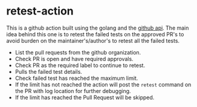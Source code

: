 # retest-action

This is a github action built using the golang and the [github
api](github.com/google/go-github). The main idea behind this one is to retest
the failed tests on the approved PR's to avoid burden on the
maintainer's/author's to retest all the failed tests.

* List the pull requests from the  github organization.
* Check PR is open and have required approvals.
* Check PR as the required label to continue to retest.
* Pulls the failed test details.
* Check failed test has reached the maximum limit.
* If the limit has not reached the action will post the `retest` command on the
  PR with log location for further debugging.
* If the limit has reached the Pull Request will be skipped.
